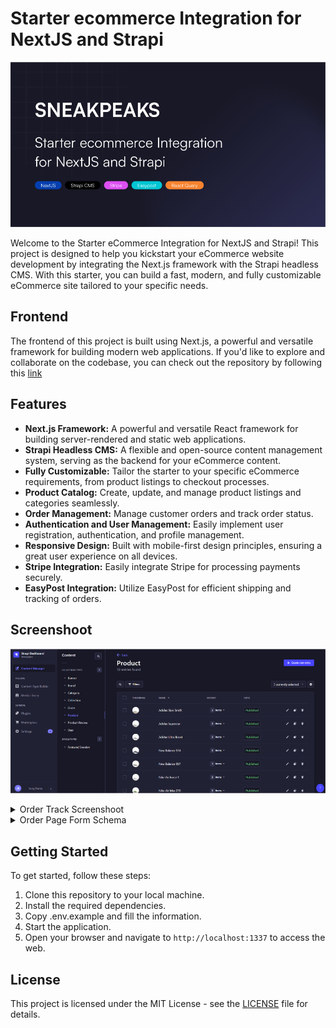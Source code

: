 # Starter ecommerce Integration for NextJS and Strapi

![Cover](/public/github/cover.png)

Welcome to the Starter eCommerce Integration for NextJS and Strapi! This project is designed to help you kickstart your eCommerce website development by integrating the Next.js framework with the Strapi headless CMS. With this starter, you can build a fast, modern, and fully customizable eCommerce site tailored to your specific needs.

## Frontend

The frontend of this project is built using Next.js, a powerful and versatile framework for building modern web applications. If you'd like to explore and collaborate on the codebase, you can check out the repository by following this [link](https://github.com/JungRama/strapi-ecommerce-nextjs)

## Features

- **Next.js Framework:** A powerful and versatile React framework for building server-rendered and static web applications.
- **Strapi Headless CMS:** A flexible and open-source content management system, serving as the backend for your eCommerce content.
- **Fully Customizable:** Tailor the starter to your specific eCommerce requirements, from product listings to checkout processes.
- **Product Catalog:** Create, update, and manage product listings and categories seamlessly.
- **Order Management:** Manage customer orders and track order status.
- **Authentication and User Management:** Easily implement user registration, authentication, and profile management.
- **Responsive Design:** Built with mobile-first design principles, ensuring a great user experience on all devices.
- **Stripe Integration:** Easily integrate Stripe for processing payments securely.
- **EasyPost Integration:** Utilize EasyPost for efficient shipping and tracking of orders.

## Screenshoot

![Screenshoot](/public/github/screenshoot-1.png)

<details>
  <summary>Order Track Screenshoot</summary>
  
  ![Screenshoot](/public/github/screenshoot-2.png)
</details>
<details>
  <summary>Order Page Form Schema</summary>

![Screenshoot](/public/github/screenshoot-3.png)

</details>

## Getting Started

To get started, follow these steps:

1. Clone this repository to your local machine.
2. Install the required dependencies.
3. Copy .env.example and fill the information.
4. Start the application.
5. Open your browser and navigate to `http://localhost:1337` to access the web.

## License

This project is licensed under the MIT License - see the [LICENSE](LICENSE) file for details.
